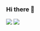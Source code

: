 ### Hi there 👋

![](https://github.com/i-m-foster/github-stats2/blob/master/generated/overview.svg)
![](https://github.com/i-m-foster/github-stats2/blob/master/generated/languages.svg)

<!--
**i-m-foster/i-m-foster** is a ✨ _special_ ✨ repository because its `README.md` (this file) appears on your GitHub profile.

Here are some ideas to get you started:

- 🔭 I’m currently working on ...
- 🌱 I’m currently learning ...
- 👯 I’m looking to collaborate on ...
- 🤔 I’m looking for help with ...
- 💬 Ask me about ...
- 📫 How to reach me: ...
- 😄 Pronouns: ...
- ⚡ Fun fact: ...
-->
